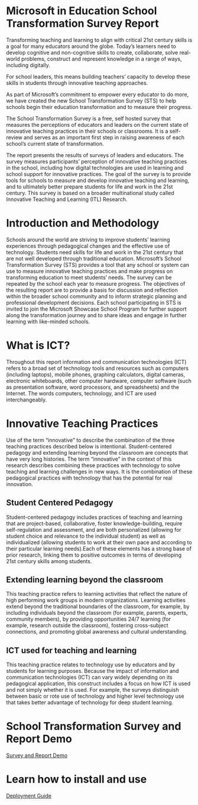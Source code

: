 # Microsoft in Education School Transformation Survey Report
Transforming teaching and learning to align with critical 21st century skills is a goal for many educators around the globe. Today’s learners need to develop cognitive and non-cognitive skills to create, collaborate, solve real-world problems, construct and represent knowledge in a range of ways, including digitally.

For school leaders, this means building teachers’ capacity to develop these skills in students through innovative teaching approaches.

As part of Microsoft’s commitment to empower every educator to do more, we have created the new School Transformation Survey (STS) to help schools begin their education transformation and to measure their progress.

The School Transformation Survey is a free, self hosted survey that measures the perceptions of educators and leaders on the current state of innovative teaching practices in their schools or classrooms. It is a self-review and serves as an important first step in raising awareness of each school’s current state of transformation.

The report presents the results of surveys of leaders and educators. The survey measures participants’ perception of innovative teaching practices in the school, including how digital technologies are used in learning and school support for innovative practices. The goal of the survey is to provide tools for schools to measure and develop innovative teaching and learning, and to ultimately better prepare students for life and work in the 21st century. This survey is based on a broader multinational study called Innovative Teaching and Learning (ITL) Research.

# Introduction and Methodology
Schools around the world are striving to improve students’ learning experiences through pedagogical changes and the effective use of technology. Students need skills for life and work in the 21st century that are not well developed through traditional education. Microsoft’s School Transformation Survey (STS) provides a tool that any school or system can use to measure innovative teaching practices and make progress on transforming education to meet students’ needs. The survey can be repeated by the school each year to measure progress. The objectives of the resulting report are to provide a basis for discussion and reflection within the broader school community and to inform strategic planning and professional development decisions. Each school participating in STS is invited to join the Microsoft Showcase School Program for further support along the transformation journey and to share ideas and engage in further learning with like-minded schools.

# What is ICT?
Throughout this report information and communication technologies (ICT) refers to a broad set of technology tools and resources such as computers (including laptops), mobile phones, graphing calculators, digital cameras, electronic whiteboards, other computer hardware, computer software (such as presentation software, word processors, and spreadsheets) and the Internet. The words computers, technology, and ICT are used interchangeably.

  # Innovative Teaching Practices
Use of the term “innovative” to describe the combination of the three teaching practices described below is intentional. Student-centered pedagogy and extending learning beyond the classroom are concepts that have very long histories. The term “innovative” in the context of this research describes combining these practices with technology to solve teaching and learning challenges in new ways. It is the combination of these pedagogical practices with technology that has the potential for real innovation.

  ## Student Centered Pedagogy
Student-centered pedagogy includes practices of teaching and learning that are project-based, collaborative, foster knowledge-building, require self-regulation and assessment, and are both personalized (allowing for student choice and relevance to the individual student) as well as individualized (allowing students to work at their own pace and according to their particular learning needs).Each of these elements has a strong base of prior research, linking them to positive outcomes in terms of developing 21st century skills among students.

  ## Extending learning beyond the classroom
This teaching practice refers to learning activities that reflect the nature of high performing work groups in modern organizations. Learning activities extend beyond the traditional boundaries of the classroom, for example, by including individuals beyond the classroom (for example, parents, experts, community members), by providing opportunities 24/7 learning (for example, research outside the classroom), fostering cross-subject connections, and promoting global awareness and cultural understanding.

  ## ICT used for teaching and learning
  This teaching practice relates to technology use by educators and by students for learning purposes. Because the impact of information and communication technologies (ICT) can vary widely depending on its pedagogical application, this construct includes a focus on how ICT is used and not simply whether it is used. For example, the surveys distinguish between basic or rote use of technology and higher level technology use that takes better advantage of technology for deep student learning.

# School Transformation Survey and Report Demo
[Survey and Report Demo ](https://demobuilderwebcpptxz.blob.core.windows.net/school-transformation-survey-demo/startdemo.html?ot=false&lan=&guidemodeenabled=false&audioenabled=false)

# Learn how to install and use 
[Deployment Guide](dighobas/STS/blob/master/Document/School%20Survey%20Deployment%20Guide.md)
